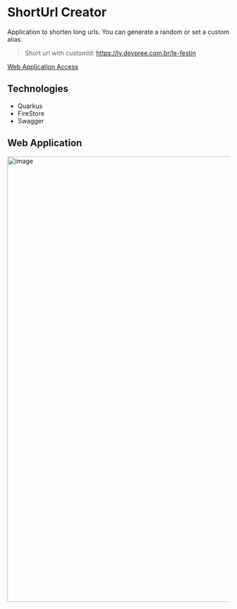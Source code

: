 # ShortUrl Creator

Application to shorten long urls. You can generate a random or set a custom alias.

> Short url with customId: <a href="https://ly.devpree.com.br/le-festin">https://ly.devpree.com.br/le-festin</a>

<a href="https://shorturl.devpree.com.br">Web Application Access</a>

## Technologies
- Quarkus
- FireStore
- Swagger

## Web Application
<img width="1849" height="1010" alt="image" src="https://github.com/user-attachments/assets/4876f799-23f6-46c8-817b-ce331cb8bdab" />

